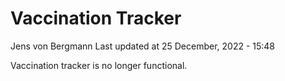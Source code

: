 Vaccination Tracker
================
Jens von Bergmann
Last updated at 25 December, 2022 - 15:48

Vaccination tracker is no longer functional.
